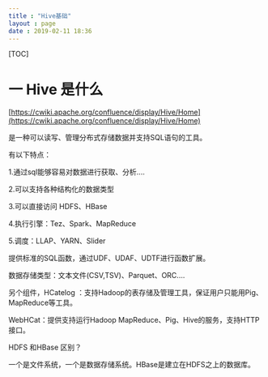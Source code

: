 ```yaml
---
title : "Hive基础"
layout : page
date : 2019-02-11 18:36
---
```


[TOC]



# 一 Hive 是什么

[https://cwiki.apache.org/confluence/display/Hive/Home](https://cwiki.apache.org/confluence/display/Hive/Home)

是一种可以读写、管理分布式存储数据并支持SQL语句的工具。

有以下特点：

1.通过sql能够容易对数据进行获取、分析....

2.可以支持各种结构化的数据类型

3.可以直接访问 HDFS、HBase

4.执行引擎：Tez、Spark、MapReduce

5.调度：LLAP、YARN、Slider

提供标准的SQL函数，通过UDF、UDAF、UDTF进行函数扩展。

数据存储类型：文本文件(CSV,TSV)、Parquet、ORC....

另个组件，HCatelog ：支持Hadoop的表存储及管理工具，保证用户只能用Pig、MapReduce等工具。

WebHCat：提供支持运行Hadoop MapReduce、Pig、Hive的服务，支持HTTP接口。



HDFS 和HBase 区别？

一个是文件系统，一个是数据存储系统。HBase是建立在HDFS之上的数据库。